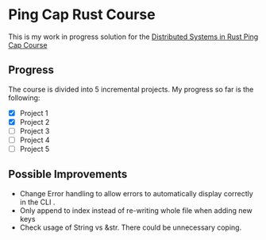 # Ping Cap Rust Course
This is my work in progress solution for the [Distributed Systems in Rust Ping Cap Course](https://github.com/pingcap/talent-plan)

## Progress 
The course is divided into 5 incremental projects. My progress so far is the following:

- [x] Project 1
- [x] Project 2
- [ ] Project 3
- [ ] Project 4
- [ ] Project 5

## Possible Improvements 
 - Change Error handling to allow errors to automatically display correctly in the CLI .
 - Only append to index instead of re-writing whole file when adding new keys
 - Check usage of String vs &str. There could be unnecessary coping. 

